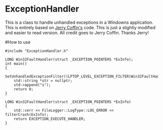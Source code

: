 # ExceptionHandler
This is a class to handle unhandled exceptions in a Windowns application. This is entirely based on [Jerry Coffin's](https://www.elastic.co/downloads/elasticsearch) code. This is just a slightly modified and easier to read version. All credit goes to Jerry Coffin. Thanks Jerry!

#How to use
```
#include "ExceptionHandler.h"

LONG Win32FaultHandler(struct _EXCEPTION_POINTERS *ExInfo);
int main()
{
    SetUnhandledExceptionFilter((LPTOP_LEVEL_EXCEPTION_FILTER)Win32FaultHandler);
    std::string *str = nullptr;
    std->append("s");
    return 0;
}

LONG Win32FaultHandler(struct _EXCEPTION_POINTERS *ExInfo)
{
    std::cerr << FileLogger::LogType::LOG_ERROR << filterCrash(ExInfo);
    return EXCEPTION_EXECUTE_HANDLER;
}
```
